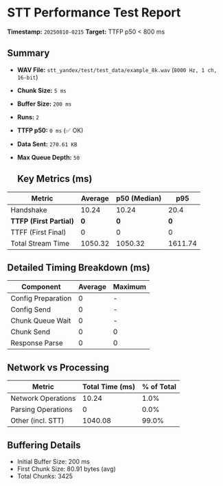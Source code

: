 # STT Performance Test Report
   
   **Timestamp:** `20250810-0215`
   **Target:** TTFP p50 < 800 ms
   
   ## Summary
- **WAV File:** `stt_yandex/test/test_data/example_8k.wav` (`8000 Hz, 1 ch, 16-bit`)
- **Chunk Size:** `5 ms`
- **Buffer Size:** `200 ms`
- **Runs:** `2`
- **TTFP p50:** `0 ms` (✅ OK)
- **Data Sent:** `270.61 KB`
- **Max Queue Depth:** `50`
   
   ## Key Metrics (ms)
| Metric         | Average | p50 (Median) | p95          |
|----------------|---------|--------------|--------------|
| Handshake      | 10.24 | 10.24 | 20.4 |
| **TTFP (First Partial)** | **0** | **0** | **0** |
| TTFF (First Final) | 0 | 0 | 0 |
| Total Stream Time| 1050.32 | 1050.32 | 1611.74 |

   ## Detailed Timing Breakdown (ms)
| Component | Average | Maximum |
|-----------|---------|---------|
| Config Preparation | 0 | - |
| Config Send | 0 | - |
| Chunk Queue Wait | 0 | - |
| Chunk Send | 0 | 0 |
| Response Parse | 0 | 0 |

   ## Network vs Processing
| Metric | Total Time (ms) | % of Total |
|--------|----------------|------------|
| Network Operations | 10.24 | 1.0% |
| Parsing Operations | 0 | 0.0% |
| Other (incl. STT) | 1040.08 | 99.0% |

   ## Buffering Details
- Initial Buffer Size: 200 ms
- First Chunk Size: 80.91 bytes (avg)
- Total Chunks: 3425
